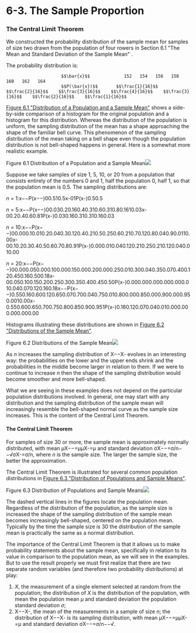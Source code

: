 # 6-3. The Sample Proportion



### The Central Limit Theorem

We constructed the probability distribution of the sample mean for samples of size two drawn from the population of four rowers in Section 6.1 "The Mean and Standard Deviation of the Sample Mean" . 

The probability distribution is:

                         $$\bar{x}$$             152   154   156   158   160   162   164  
                         $$P(\bar{x})$$       $$\frac{1}{16}$$    $$\frac{2}{16}$$    $$\frac{3}{16}$$    $$\frac{4}{16}$$    $$\frac{3}{16}$$    $$\frac{2}{16}$$    $$\frac{1}{16}$$ 



[Figure 6.1 "Distribution of a Population and a Sample Mean"](https://saylordotorg.github.io/text_introductory-statistics/s10-sampling-distributions.html#fwk-shafer-ch06_s02_s01_f01) shows a side-by-side comparison of a histogram for the original population and a histogram for this distribution. Whereas the distribution of the population is uniform, the sampling distribution of the mean has a shape approaching the shape of the familiar bell curve. This phenomenon of the sampling distribution of the mean taking on a bell shape even though the population distribution is not bell-shaped happens in general. Here is a somewhat more realistic example.

Figure 6.1 Distribution of a Population and a Sample Mean![](https://saylordotorg.github.io/text_introductory-statistics/section_10/c3b2aca7c7131e34c962382d64253af6.jpg)

Suppose we take samples of size 1, 5, 10, or 20 from a population that consists entirely of the numbers 0 and 1, half the population 0, half 1, so that the population mean is 0.5. The sampling distributions are:

_n_ = 1:x−−P\(x−−\)00.510.5x-01P\(x-\)0.50.5

_n_ = 5:x−−P\(x−−\)00.030.20.160.40.310.60.310.80.1610.03x-00.20.40.60.81P\(x-\)0.030.160.310.310.160.03

_n_ = 10:x−−P\(x−−\)00.000.10.010.20.040.30.120.40.210.50.250.60.210.70.120.80.040.90.0110.00x-00.10.20.30.40.50.60.70.80.91P\(x-\)0.000.010.040.120.210.250.210.120.040.010.00

_n_ = 20:x−−P\(x−−\)00.000.050.000.100.000.150.000.200.000.250.010.300.040.350.070.400.120.450.160.500.18x-00.050.100.150.200.250.300.350.400.450.50P\(x-\)0.000.000.000.000.000.010.040.070.120.160.18x−−P\(x−−\)0.550.160.600.120.650.070.700.040.750.010.800.000.850.000.900.000.950.0010.00x-0.550.600.650.700.750.800.850.900.951P\(x-\)0.160.120.070.040.010.000.000.000.000.00

Histograms illustrating these distributions are shown in [Figure 6.2 "Distributions of the Sample Mean"](https://saylordotorg.github.io/text_introductory-statistics/s10-sampling-distributions.html#fwk-shafer-ch06_s02_s01_f02).

Figure 6.2 Distributions of the Sample Mean![](https://saylordotorg.github.io/text_introductory-statistics/section_10/1137490f079c63b40d08ff8df24a962b.jpg)

As _n_ increases the sampling distribution of X−−X- evolves in an interesting way: the probabilities on the lower and the upper ends shrink and the probabilities in the middle become larger in relation to them. If we were to continue to increase _n_ then the shape of the sampling distribution would become smoother and more bell-shaped.

What we are seeing in these examples does not depend on the particular population distributions involved. In general, one may start with any distribution and the sampling distribution of the sample mean will increasingly resemble the bell-shaped normal curve as the sample size increases. This is the content of the Central Limit Theorem.

#### The Central Limit Theorem

For samples of size 30 or more, the sample mean is approximately normally distributed, with mean μX−−=μμX-=μ and standard deviation σX−−=σ/n−−√σX-=σ/n, where _n_ is the sample size. The larger the sample size, the better the approximation.

The Central Limit Theorem is illustrated for several common population distributions in [Figure 6.3 "Distribution of Populations and Sample Means"](https://saylordotorg.github.io/text_introductory-statistics/s10-sampling-distributions.html#fwk-shafer-ch06_s02_s01_f03).

Figure 6.3 Distribution of Populations and Sample Means![](https://saylordotorg.github.io/text_introductory-statistics/section_10/17fa70bfc1cbbc6d6476b9f45c9e9d07.jpg)

The dashed vertical lines in the figures locate the population mean. Regardless of the distribution of the population, as the sample size is increased the shape of the sampling distribution of the sample mean becomes increasingly bell-shaped, centered on the population mean. Typically by the time the sample size is 30 the distribution of the sample mean is practically the same as a normal distribution.

The importance of the Central Limit Theorem is that it allows us to make probability statements about the sample mean, specifically in relation to its value in comparison to the population mean, as we will see in the examples. But to use the result properly we must first realize that there are two separate random variables \(and therefore two probability distributions\) at play:

1. _X_, the measurement of a single element selected at random from the population; the distribution of _X_ is the distribution of the population, with mean the population mean _μ_ and standard deviation the population standard deviation _σ_;
2. X−−X-, the mean of the measurements in a sample of size _n_; the distribution of X−−X- is its sampling distribution, with mean μX−−=μμX-=μ and standard deviation σX−−=σ/n−−√.

